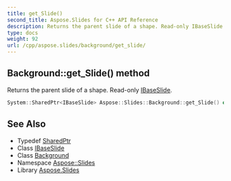 ```yaml
---
title: get_Slide()
second_title: Aspose.Slides for C++ API Reference
description: Returns the parent slide of a shape. Read-only IBaseSlide.
type: docs
weight: 92
url: /cpp/aspose.slides/background/get_slide/
---
```

## Background::get_Slide() method


Returns the parent slide of a shape. Read-only [IBaseSlide](../../ibaseslide/).

```cpp
System::SharedPtr<IBaseSlide> Aspose::Slides::Background::get_Slide() override
```

## See Also

* Typedef [SharedPtr](../../system/sharedptr/)
* Class [IBaseSlide](../ibaseslide/)
* Class [Background](./)
* Namespace [Aspose::Slides](../)
* Library [Aspose.Slides](../../)
